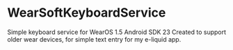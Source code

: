# WearSoftKeyboardService
Simple keyboard service for WearOS 1.5 Android SDK 23
Created to support older wear devices, for simple text entry for my e-liquid app.
